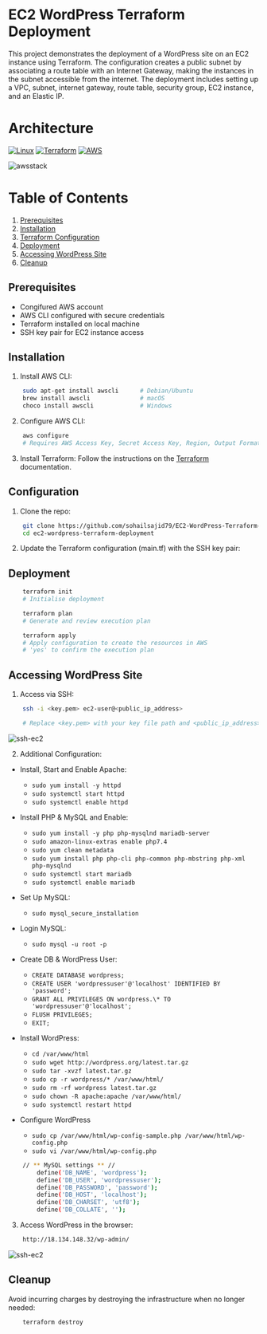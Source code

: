 # EC2 WordPress Terraform Deployment

This project demonstrates the deployment of a WordPress site on an EC2 instance using Terraform. The configuration creates a public subnet by associating a route table with an Internet Gateway, making the instances in the subnet accessible from the internet. The deployment includes setting up a VPC, subnet, internet gateway, route table, security group, EC2 instance, and an Elastic IP.

# Architecture

[![Linux](https://img.shields.io/badge/Linux-FCC624?style=for-the-badge&logo=linux&logoColor=black)](https://www.linux.org/)
[![Terraform](https://img.shields.io/badge/Terraform-623CE4?style=for-the-badge&logo=terraform&logoColor=white)](https://www.terraform.io/)
[![AWS](https://img.shields.io/badge/AWS-232F3E?style=for-the-badge&logo=amazon-aws&logoColor=white)](https://aws.amazon.com/)

![awsstack](./assets/arch.drawio.png)

# Table of Contents

1. [Prerequisites](#prerequisites)
2. [Installation](#installation)
3. [Terraform Configuration](#terraform-configuration)
4. [Deployment](#deployment)
5. [Accessing WordPress Site](#accessing-wordpress-site)
6. [Cleanup](#cleanup)

## Prerequisites

- Congifured AWS account
- AWS CLI configured with secure credentials
- Terraform installed on local machine
- SSH key pair for EC2 instance access

## Installation

1. Install AWS CLI:

```sh
    sudo apt-get install awscli      # Debian/Ubuntu
    brew install awscli              # macOS
    choco install awscli             # Windows
```

2. Configure AWS CLI:

```sh
    aws configure
    # Requires AWS Access Key, Secret Access Key, Region, Output Format ('json')
```

3. Install Terraform:
   Follow the instructions on the [Terraform](https://developer.hashicorp.com/terraform/tutorials/aws-get-started/install-cli) documentation.

## Configuration

1. Clone the repo:

```sh
    git clone https://github.com/sohailsajid79/EC2-WordPress-Terraform-Deployment.git
    cd ec2-wordpress-terraform-deployment
```

2. Update the Terraform configuration (main.tf) with the SSH key pair:

## Deployment

```sh
    terraform init
    # Initialise deployment
```

```sh
    terraform plan
    # Generate and review execution plan
```

```sh
    terraform apply
    # Apply configuration to create the resources in AWS
    # 'yes' to confirm the execution plan
```

## Accessing WordPress Site

1. Access via SSH:

```sh
    ssh -i <key.pem> ec2-user@<public_ip_address>

    # Replace <key.pem> with your key file path and <public_ip_address> with the IP address of your EC2 instance.
```

![ssh-ec2](./assets/ssh-ec2.png)

2. Additional Configuration:

- Install, Start and Enable Apache:

  - `sudo yum install -y httpd`
  - `sudo systemctl start httpd`
  - `sudo systemctl enable httpd`

- Install PHP & MySQL and Enable:

  - `sudo yum install -y php php-mysqlnd mariadb-server`
  - `sudo amazon-linux-extras enable php7.4`
  - `sudo yum clean metadata`
  - `sudo yum install php php-cli php-common php-mbstring php-xml php-mysqlnd`
  - `sudo systemctl start mariadb`
  - `sudo systemctl enable mariadb`

- Set Up MySQL:

  - `sudo mysql_secure_installation`

- Login MySQL:

  - `sudo mysql -u root -p`

- Create DB & WordPress User:

  - `CREATE DATABASE wordpress;`
  - `CREATE USER 'wordpressuser'@'localhost' IDENTIFIED BY 'password';`
  - `GRANT ALL PRIVILEGES ON wordpress.\* TO 'wordpressuser'@'localhost';`
  - `FLUSH PRIVILEGES;`
  - `EXIT;`

- Install WordPress:

  - `cd /var/www/html`
  - `sudo wget http://wordpress.org/latest.tar.gz`
  - `sudo tar -xvzf latest.tar.gz`
  - `sudo cp -r wordpress/* /var/www/html/`
  - `sudo rm -rf wordpress latest.tar.gz`
  - `sudo chown -R apache:apache /var/www/html/`
  - `sudo systemctl restart httpd`

- Configure WordPress
  - `sudo cp /var/www/html/wp-config-sample.php /var/www/html/wp-config.php`
  - `sudo vi /var/www/html/wp-config.php`

```sh
    // ** MySQL settings ** //
        define('DB_NAME', 'wordpress');
        define('DB_USER', 'wordpressuser');
        define('DB_PASSWORD', 'password');
        define('DB_HOST', 'localhost');
        define('DB_CHARSET', 'utf8');
        define('DB_COLLATE', '');
```

3. Access WordPress in the browser:

```sh
    http://18.134.148.32/wp-admin/
```

![ssh-ec2](./assets/wordpress-ec2.png)

## Cleanup

Avoid incurring charges by destroying the infrastructure when no longer needed:

```sh
    terraform destroy
```
